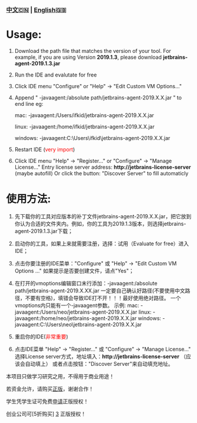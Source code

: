 ### [中文][4]🇨🇳 | [English][5]🇬🇧
# Usage:
1. Download the path file that matches the version of your tool. For example, if you are using Version **2019.1.3**, please download  **jetbrains-agent-2019.1.3.jar**

2. Run the IDE and evalutate for free

3. Click IDE menu "Configure" or "Help" -> "Edit Custom VM Options..."
4. Append " -javaagent:/absolute path/jetbrains-agent-2019.X.X.jar " to end line
    eg:
    
      mac:      -javaagent:/Users/ifkid/jetbrains-agent-2019.X.X.jar
      
      linux:    -javaagent:/home/ifkid/jetbrains-agent-2019.X.X.jar
      
      windows:  -javaagent:C:\Users\ifkid\jetbrains-agent-2019.X.X.jar
5. Restart IDE (<font color=red>very import</font>)
6. Click IDE menu "Help" -> "Register..." or "Configure" -> "Manage License..."
Entry license server address: **http://jetbrains-license-server**  (maybe autofill)
        Or click the button: "Discover Server" to fill automaticly

# 使用方法:
 1. 先下载你的工具对应版本的补丁文件jetbrains-agent-2019.X.X.jar，把它放到你认为合适的文件夹内。例如，你的工具为2019.1.3版本，则选择jetbrains-agent-2019.1.3.jar下载；
 
 2. 启动你的工具，如果上来就需要注册，选择：试用（Evaluate for free）进入IDE；
 
 3. 点击你要注册的IDE菜单："Configure" 或 "Help" -> "Edit Custom VM Options ..."
    如果提示是否要创建文件，请点"Yes"；
 
 4. 在打开的vmoptions编辑窗口末行添加：-javaagent:/absolute path/jetbrains-agent-2019.X.XX.jar
    一定要自己确认好路径(不要使用中文路径，不要有空格)，填错会导致IDE打不开！！！最好使用绝对路径。
	一个vmoptions内只能有一个-javaagent参数。
    示例:
      mac:      -javaagent:/Users/neo/jetbrains-agent-2019.X.X.jar
      linux:    -javaagent:/home/neo/jetbrains-agent-2019.X.X.jar
      windows:  -javaagent:C:\Users\neo\jetbrains-agent-2019.X.X.jar

5. 重启你的IDE(<font color=red>非常重要</font>)
6. 点击IDE菜单 "Help" -> "Register..." 或 "Configure" -> "Manage License..."
    选择License server方式，地址填入：**http://jetbrains-license-server** （应该会自动填上）
        或者点击按钮："Discover Server"来自动填充地址。



 本项目只做学习研究之用，不得用于商业用途！
 
 若资金允许，请购买[正版][1]，谢谢合作！
 
 学生凭学生证可免费[申请][2]正版授权！
 
 创业公司可[5折购买] [3] 正版授权！

[1]:https://www.jetbrains.com/idea/buy
[2]:https://sales.jetbrains.com/hc/zh-cn/articles/207154369-学生授权申请方式
[3]:https://www.jetbrains.com/shop/eform/startup
[4]:https://github.com/ifkid/JetBrainsCrack/master/README.MD#使用教程
[5]:https://github.com/ifkid/JetBrainsCrack/master/README.MD#Usage

